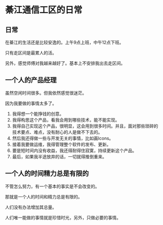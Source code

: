 # 綦江通信工区的日常

## 日常

在綦江的生活还是比较安逸的。上午9点上班，中午12点下班。

只有走区间是最累人的活。

另外，感觉师傅对我越来越好了。基本上不安排我出去走区间。

## 一个人的产品经理

虽然空闲时间很多。但我依然感觉很迷茫。

因为我要做的事情太多了。

1. 我得想一个能挣钱的创意。
2. 我得构思这个产品，看我会用到哪些技术，能不能实现。
3. 我得自己实现这个产品，很明显，这会用到很多时间。并且，面对那些琐碎的技术要点、难点，没有耐心的人是做不下去的。
4. 然后我还得做一些与开发无关的事情，比如画Icons。
5. 接着我要做运维，我得管理整个软件的发布、更新。
6. 要是短时间内没有收益，我还得耐得住寂寞，持续更新这个产品。
7. 最后，如果我半途放弃的话，一切就得推倒重来。

## 一个人的时间精力总是有限的

不管怎么努力，有一个基本的事实是不会改变的。

那就是一个人的时间和精力总是有限的。

人们没有办法增加其总量。

人们唯一能做的事情就是珍惜时光，另外，只做必要的事情。



